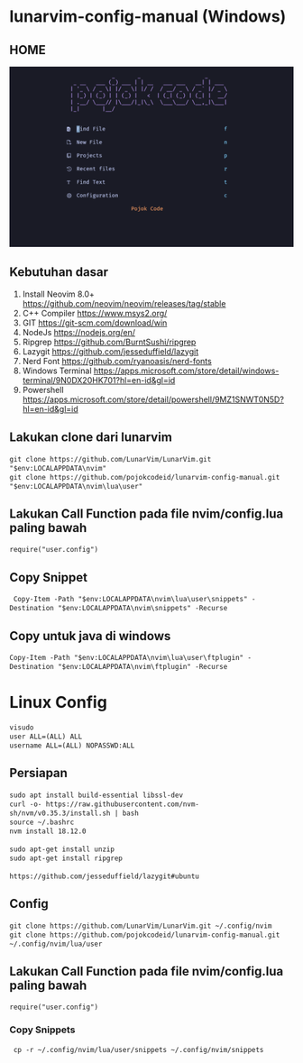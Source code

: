 # lunarvim-config-manual (Windows)
## HOME
![home!](img/dashboard.png)
## Kebutuhan dasar 
1. Install Neovim 8.0+ https://github.com/neovim/neovim/releases/tag/stable 
2. C++ Compiler https://www.msys2.org/ 
3. GIT https://git-scm.com/download/win 
4. NodeJs https://nodejs.org/en/
5. Ripgrep https://github.com/BurntSushi/ripgrep 
6. Lazygit  https://github.com/jesseduffield/lazygit 
7. Nerd Font https://github.com/ryanoasis/nerd-fonts
8. Windows Terminal https://apps.microsoft.com/store/detail/windows-terminal/9N0DX20HK701?hl=en-id&gl=id 
9. Powershell https://apps.microsoft.com/store/detail/powershell/9MZ1SNWT0N5D?hl=en-id&gl=id 
## Lakukan clone dari lunarvim 
```
git clone https://github.com/LunarVim/LunarVim.git "$env:LOCALAPPDATA\nvim"
git clone https://github.com/pojokcodeid/lunarvim-config-manual.git "$env:LOCALAPPDATA\nvim\lua\user"
```
## Lakukan Call Function pada file nvim/config.lua  paling bawah 
```
require("user.config")
```
## Copy Snippet 
```
 Copy-Item -Path "$env:LOCALAPPDATA\nvim\lua\user\snippets" -Destination "$env:LOCALAPPDATA\nvim\snippets" -Recurse
```
## Copy untuk java di windows 
```
Copy-Item -Path "$env:LOCALAPPDATA\nvim\lua\user\ftplugin" -Destination "$env:LOCALAPPDATA\nvim\ftplugin" -Recurse
```

# Linux Config 
```
visudo
user ALL=(ALL) ALL
username ALL=(ALL) NOPASSWD:ALL 
```
## Persiapan
```
sudo apt install build-essential libssl-dev
curl -o- https://raw.githubusercontent.com/nvm-sh/nvm/v0.35.3/install.sh | bash
source ~/.bashrc
nvm install 18.12.0

sudo apt-get install unzip
sudo apt-get install ripgrep

https://github.com/jesseduffield/lazygit#ubuntu
```
## Config
```
git clone https://github.com/LunarVim/LunarVim.git ~/.config/nvim
git clone https://github.com/pojokcodeid/lunarvim-config-manual.git ~/.config/nvim/lua/user
```
## Lakukan Call Function pada file nvim/config.lua  paling bawah 
```
require("user.config")
```
### Copy Snippets
```
 cp -r ~/.config/nvim/lua/user/snippets ~/.config/nvim/snippets
```

